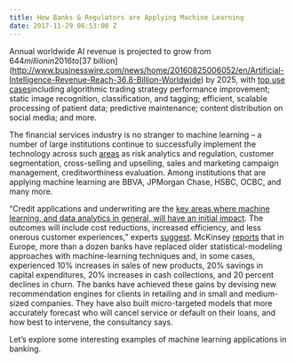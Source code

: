 ```yaml
---
title: How Banks & Regulators are Applying Machine Learning
date: 2017-11-29 06:53:00 Z
---
```


Annual worldwide AI revenue is projected to grow from $644 million in 2016 to [$37 billion](http://www.businesswire.com/news/home/20160825006052/en/Artificial-Intelligence-Revenue-Reach-36.8-Billion-Worldwide) by 2025, with [top use cases](https://www.top500.org/news/market-for-artificial-intelligence-projected-to-hit-36-billion-by-2025/)including algorithmic trading strategy performance improvement; static image recognition, classification, and tagging; efficient, scalable processing of patient data; predictive maintenance; content distribution on social media; and more.<!--more-->

The financial services industry is no stranger to machine learning – a number of large institutions continue to successfully implement the technology across such [areas](https://www.forbes.com/sites/louiscolumbus/2016/06/04/machine-learning-is-redefining-the-enterprise-in-2016/#2a65c5b01871) as risk analytics and regulation, customer segmentation, cross-selling and upselling, sales and marketing campaign management, creditworthiness evaluation. Among institutions that are applying machine learning are BBVA, JPMorgan Chase, HSBC, OCBC, and many more.

“Credit applications and underwriting are the [key areas where machine learning, and data analytics in general, will have an initial impact](https://igniteoutsourcing.com/publications/machine-learning-in-finance/). The outcomes will include cost reductions, increased efficiency, and less onerous customer experiences,” experts [suggest](http://www.barclaysimpson.us/news/machine-learning-the-next-frontier-for-financial-risk-management--news-801817925). McKinsey [reports](https://www.mckinsey.com/industries/high-tech/our-insights/an-executives-guide-to-machine-learning) that in Europe, more than a dozen banks have replaced older statistical-modeling approaches with machine-learning techniques and, in some cases, experienced 10% increases in sales of new products, 20% savings in capital expenditures, 20% increases in cash collections, and 20 percent declines in churn. The banks have achieved these gains by devising new recommendation engines for clients in retailing and in small and medium-sized companies. They have also built micro-targeted models that more accurately forecast who will cancel service or default on their loans, and how best to intervene, the consultancy says.

Let’s explore some interesting examples of machine learning applications in banking.